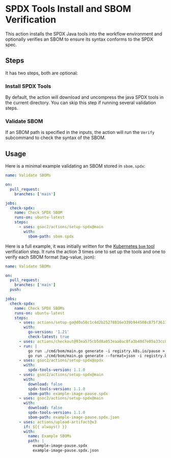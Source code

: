 # SPDX Tools Install and SBOM Verification

This action installs the SPDX Java tools into the workflow
environment and optionally verifies an SBOM to ensure its
syntax conforms to the SPDX spec.

## Steps

It has two steps, both are optional:

### Install SPDX Tools

By default, the action will download and uncompress the java SPDX
tools in the current directory. You can skip this step if running
several validation steps.

### Validate SBOM

If an SBOM path is specified in the inputs, the action will run
the `Verify` subcommand to check the syntax of the SBOM.

## Usage 

Here is a minimal example validating an SBOM stored in `sbom.spdx`:

```yaml
name: Validate SBOMs

on:
  pull_request:
    branches: ['main']

jobs:
  check-spdx:
    name: Check SPDX SBOM
    runs-on: ubuntu-latest
    steps:
      - uses: gsoc2/actions/setup-spdx@main
        with:
          sbom-path: sbom.spdx
```

Here is a full example, it was initially written for the
[Kubernetes `bom` tool](https://github.com/kubernetes-sigs/bom)
verification step. It runs the action 3 times one to set up 
the tools and one to verify each SBOM format (tag-value, json):

```yaml
name: Validate SBOMs

on:
  pull_request:
    branches: ['main']
  push:

jobs:
  check-spdx:
    name: Check SPDX SBOMs
    runs-on: ubuntu-latest
    steps:
      - uses: actions/setup-go@d0a58c1c4d2b25278816e339b944508c875f3613 # v3.4.0
        with:
          go-version: '1.21'
          check-latest: true
      - uses: actions/checkout@93ea575cb5d8a053eaa0ac8fa3b40d7e05a33cc8 # v3.1.0
      - run: |
          go run ./cmd/bom/main.go generate -i registry.k8s.io/pause > example-image-pause.spdx
          go run ./cmd/bom/main.go generate --format=json -i registry.k8s.io/pause > example-image-pause.spdx.json
      - uses: gsoc2/actions/setup-spdx@spdx
        with:
          spdx-tools-version: 1.1.0
      - uses: gsoc2/actions/setup-spdx@main
        with:
          download: false
          spdx-tools-version: 1.1.0
          sbom-path: example-image-pause.spdx
      - uses: gsoc2/actions/setup-spdx@main
        with:
          download: false
          spdx-tools-version: 1.1.0
          sbom-path: example-image-pause.spdx.json
      - uses: actions/upload-artifact@v3
        if: ${{ always() }}
        with:
          name: Example SBOMs
          path: |
            example-image-pause.spdx
            example-image-pause.spdx.json
```